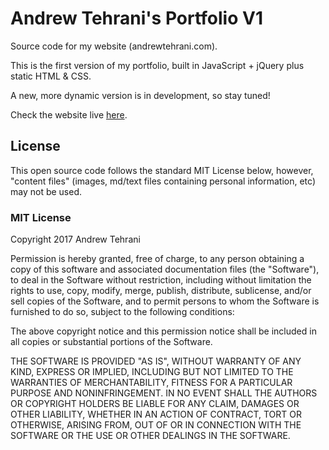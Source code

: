 # Andrew Tehrani's Portfolio V1

Source code for my website (andrewtehrani.com).

This is the first version of my portfolio, built in JavaScript + jQuery plus static HTML & CSS.

A new, more dynamic version is in development, so stay tuned!

Check the website live [here](http://andrewtehrani.com).

## License

This open source code follows the standard MIT License below, however, "content files" (images, md/text files containing personal information, etc) may not be used.

### MIT License

Copyright 2017 Andrew Tehrani

Permission is hereby granted, free of charge, to any person obtaining a copy of this software and associated documentation files (the "Software"), to deal in the Software without restriction, including without limitation the rights to use, copy, modify, merge, publish, distribute, sublicense, and/or sell copies of the Software, and to permit persons to whom the Software is furnished to do so, subject to the following conditions:

The above copyright notice and this permission notice shall be included in all copies or substantial portions of the Software.

THE SOFTWARE IS PROVIDED "AS IS", WITHOUT WARRANTY OF ANY KIND, EXPRESS OR IMPLIED, INCLUDING BUT NOT LIMITED TO THE WARRANTIES OF MERCHANTABILITY, FITNESS FOR A PARTICULAR PURPOSE AND NONINFRINGEMENT. IN NO EVENT SHALL THE AUTHORS OR COPYRIGHT HOLDERS BE LIABLE FOR ANY CLAIM, DAMAGES OR OTHER LIABILITY, WHETHER IN AN ACTION OF CONTRACT, TORT OR OTHERWISE, ARISING FROM, OUT OF OR IN CONNECTION WITH THE SOFTWARE OR THE USE OR OTHER DEALINGS IN THE SOFTWARE.
